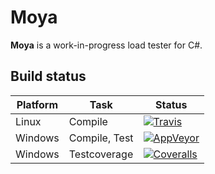 # Moya

**Moya** is a work-in-progress load tester for C#. 

## Build status

| Platform | Task          |  Status  |
|----------|---------------|----------|
| Linux    | Compile       | [![Travis](https://img.shields.io/travis/Hammerstad/Moya.svg)](https://travis-ci.org/Hammerstad/Moya) |
| Windows  | Compile, Test | [![AppVeyor](https://img.shields.io/appveyor/ci/Hammerstad/Moya.svg)](https://ci.appveyor.com/project/Hammerstad/moya) |
| Windows  | Testcoverage  | [![Coveralls](https://img.shields.io/coveralls/Hammerstad/Moya.svg)](https://coveralls.io/github/Hammerstad/Moya) |
